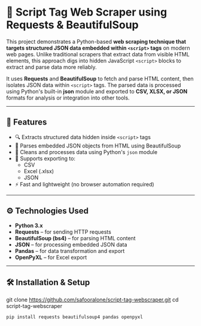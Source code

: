 # 📄 Script Tag Web Scraper using Requests & BeautifulSoup

This project demonstrates a Python-based **web scraping technique that targets structured JSON data embedded within `<script>` tags** on modern web pages. Unlike traditional scrapers that extract data from visible HTML elements, this approach digs into hidden JavaScript `<script>` blocks to extract and parse data more reliably.

It uses **Requests** and **BeautifulSoup** to fetch and parse HTML content, then isolates JSON data within `<script>` tags. The parsed data is processed using Python's built-in **json** module and exported to **CSV, XLSX, or JSON** formats for analysis or integration into other tools.

---

## 🚀 Features

- 🔍 Extracts structured data hidden inside `<script>` tags
- 🧠 Parses embedded JSON objects from HTML using BeautifulSoup
- 🧼 Cleans and processes data using Python's `json` module
- 💾 Supports exporting to:
  - CSV
  - Excel (.xlsx)
  - JSON
- ⚡ Fast and lightweight (no browser automation required)

---

## ⚙️ Technologies Used

- **Python 3.x**
- **Requests** – for sending HTTP requests
- **BeautifulSoup (bs4)** – for parsing HTML content
- **JSON** – for processing embedded JSON data
- **Pandas** – for data transformation and export
- **OpenPyXL** – for Excel export

---

## 🛠 Installation & Setup

git clone https://github.com/safooralone/script-tag-webscraper.git
cd script-tag-webscraper




```bash
pip install requests beautifulsoup4 pandas openpyxl
